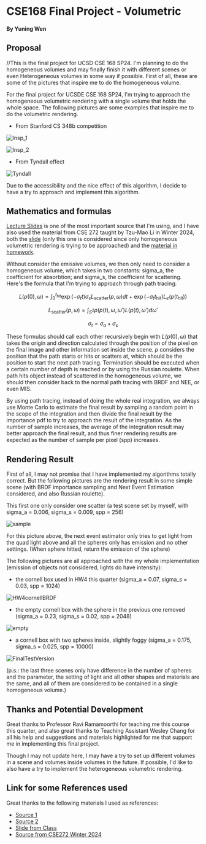 # CSE168 Final Project - Volumetric 

#### By Yuning Wen

## Proposal

//This is the final project for UCSD CSE 168 SP24. I'm planning to do the homogeneous volumes and may finally finish it with different scenes or even Heterogeneous volumes in some way if possible. First of all, these are some of the pictures that inspire me to do the homogeneous volume.

For the final project for UCSDE CSE 168 SP24, I'm trying to approach the homogeneous volumetric rendering with a single volume that holds the whole space. The following pictures are some examples that inspire me to do the volumetric rendering.

- From Stanford CS 348b competition

![Insp_1](Insp_1.png)

![Insp_2](Insp_2.png)

- From Tyndall effect

![Tyndall](Real_World_Tyndall_Effect_Insp_3.jpg)

Due to the accessibility and the nice effect of this algorithm, I decide to have a try to approach and implement this algorithm.

## Mathematics and formulas

[Lecture Slides](https://cseweb.ucsd.edu/~viscomp/classes/cse168/sp24/lectures/168-lecture15.pdf) is one of the most important source that I'm using, and I have also used the material from CSE 272 taught by Tzu-Mao Li in Winter 2024, both the [slide](https://cseweb.ucsd.edu/~tzli/cse272/wi2024/lectures/09_participating_media.pdf) (only this one is considered since only homogeneous volumetric rendering is trying to be approached) and the [material in homework](https://cseweb.ucsd.edu/~tzli/cse272/wi2024/homework2.pdf).

Without consider the emissive volumes, we then only need to consider a homogeneous volume, which takes in two constants: sigma_a, the coefficient for absorbtion; and sigma_s, the coefficient for scattering. Here's the formula that I'm trying to approach through path tracing:

$$L(p(0), \omega) = \int_0^{t_{\text{hit}}} \exp(-\sigma_t t) \sigma_s L_{\text{scatter}}(p, \omega) d t + \exp(-\sigma_t t_{\text{hit}}) L_e(p(t_{\text{hit}}))$$

$$L_{\text{scatter}}(p, \omega) = \int_{S^2} \rho(p(t), \omega, \omega') L(p(t), \omega') d \omega'$$

$$\sigma_t = \sigma_a + \sigma_s$$

These formulas should call each other recursively begin with $L(p(0), \omega)$ that takes the origin and direction calculated through the position of the pixel on the final image and other information set inside the scene. $p$ considers the position that the path starts or hits or scatters at, which should be the position to start the next path tracing. Termination should be executed when a certain number of depth is reached or by using the Russian roulette. When path hits object instead of scattered in the homogeneous volume, we should then consider back to the normal path tracing with BRDF and NEE, or even MIS.

By using path tracing, instead of doing the whole real integration, we always use Monte Carlo to estimate the final result by sampling a random point in the scope of the integration and then divide the final result by the importance pdf to try to approach the result of the integration. As the number of sample increases, the average of the integration result may better approach the final result, and thus finer rendering results are expected as the number of sample per pixel (spp) increases.

## Rendering Result

First of all, I may not promise that I have implemented my algorithms totally correct. But the following pictures are the rendering result in some simple scene (with BRDF importance sampling and Next Event Estimation considered, and also Russian roulette).

This first one only consider one scatter (a test scene set by myself, with sigma_a = 0.006, sigma_s = 0.009, spp = 256)

![sample](test_sphere.png)

For this picture above, the next event estimator only tries to get light from the quad light above and all the spheres only has emission and no other settings. (When sphere hitted, return the emission of the sphere)

The following pictures are all approached with the my whole implementation (emission of objects not considered, lights do have intensity):

- the cornell box used in HW4 this quarter (sigma_a = 0.07, sigma_s = 0.03, spp = 1024)

![HW4cornellBRDF](cornellBRDF.png)

- the empty cornell box with the sphere in the previous one removed (sigma_a = 0.23, sigma_s = 0.02, spp = 2048)

![empty](cornellEMPTY.png)

- a cornell box with two spheres inside, slightly foggy (sigma_a = 0.175, sigma_s = 0.025, spp = 10000)

![FinalTestVersion](cornellTEST.png)

(p.s.: the last three scenes only have difference in the number of spheres and the parameter, the setting of light and all other shapes and materials are the same, and all of them are considered to be contained in a single homogeneous volume.)

## Thanks and Potential Development

Great thanks to Professor Ravi Ramamoorthi for teaching me this course this quarter, and also great thanks to Teaching Assistant Wesley Chang for all his help and suggestions and materials highlighted for me that support me in implementing this final project.

Though I may not update here, I may have a try to set up different volumes in a scene and volumes inside volumes in the future. If possible, I'd like to also have a try to implement the heterogeneous volumetric rendering.

## Link for some References used

Great thanks to the following materials I used as references:
- [Source 1](https://graphics.pixar.com/library/ProductionVolumeRendering/paper.pdf)
- [Source 2](https://en.wikipedia.org/wiki/Beer%E2%80%93Lambert_law)
- [Slide from Class](https://cseweb.ucsd.edu/~viscomp/classes/cse168/sp24/lectures/168-lecture15.pdf)
- [Source from CSE272 Winter 2024](https://cseweb.ucsd.edu/~tzli/cse272/wi2024/)

